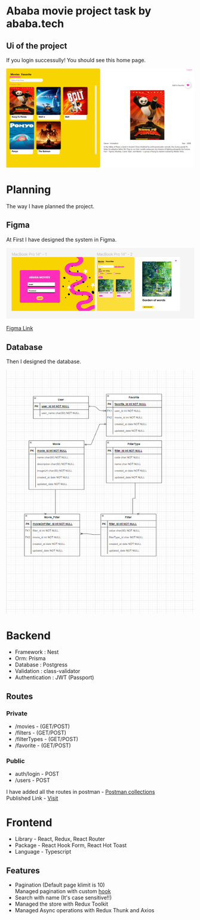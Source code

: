 # Ababa movie project task by ababa.tech

## Ui of the project

If you login successully! You should see this home page.

![ss](Screenshots/Home.png)

# Planning

The way I have planned the project.

## Figma

At First I have designed the system in Figma.

![ss](Screenshots/Figma.png)

[Figma Link](https://www.figma.com/file/1GZ7IVZoW3BsbMkTg5IXfc/Ababa-Favorite-Movie-list?node-id=2%3A2)

## Database

Then I designed the database.

![ss](Screenshots/db.png)

# Backend

- Framework : Nest
- Orm: Prisma
- Database : Postgress
- Validation : class-validator
- Authentication : JWT (Passport)

## Routes

### Private

- /movies - (GET/POST)
- /filters - (GET/POST)
- /filterTypes - (GET/POST)
- /favorite - (GET/POST)

### Public

- auth/login - POST
- /users - POST

I have added all the routes in postman - [Postman collections](Postman)\
Published Link - [Visit](https://documenter.getpostman.com/view/4063810/UzBnrnLS)

# Frontend

- Library - React, Redux, React Router
- Package - React Hook Form, React Hot Toast
- Language - Typescript

## Features

- Pagination (Default page klimit is 10)\
   Managed pagination with custom [hook](client/src/hooks/usePagination.ts)
- Search with name (It's case sensitive!!)
- Managed the store with Redux Toolkit
- Managed Async operations with Redux Thunk and Axios
